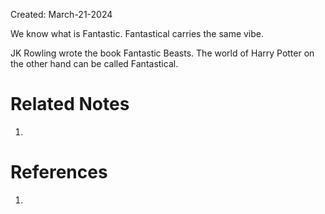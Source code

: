 Created: March-21-2024

We know what is Fantastic. Fantastical carries the same vibe.

JK Rowling wrote the book Fantastic Beasts. The world of Harry Potter on the other hand can be called Fantastical.

# Related Notes

1. 
# References

1. 